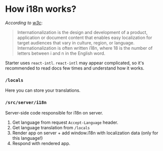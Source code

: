 # How i18n works?

*According to [w3c](https://www.w3.org/International/questions/qa-i18n)*:
> Internationalization is the design and development of a product, application or document content that enables easy localization for target audiences that vary in culture, region, or language.    
Internationalization is often written i18n, where 18 is the number of letters between i and n in the English word.

Starter uses `react-intl`. `react-intl` may appear complicated, so it's recommended to read docs few times and understand how it works.

### `/locals`
Here you can store your translations.

### `/src/server/i18n`
Server-side code responsible for i18n on server.
1. Get language from request `Accept-Language` header.
2. Get language translation from `/locals`
3. Render app on server + add window.i18n with localization data (only for this language!)
4. Respond with rendered app.

